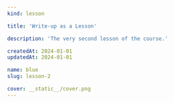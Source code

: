 ```yaml
---
kind: lesson

title: 'Write-up as a Lesson'

description: 'The very second lesson of the course.'

createdAt: 2024-01-01
updatedAt: 2024-01-01

name: blue
slug: lesson-2

cover: __static__/cover.png
---
```

